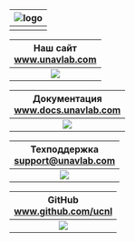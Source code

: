 <div style="page-break-after: always;"></div>

| ![logo](https://ucnl.github.io/documentation/sm_logo.png) |
| :---: |
| |

<div style="page-break-after: always;"></div>

| Наш сайт <br/> www.unavlab.com | 
| :---: |
| ![](https://ucnl.github.io/documentation/unavlab_web_qr.png) |

<div style="page-break-after: always;"></div>

| Документация <br/> www.docs.unavlab.com | 
| :---: |
| ![](https://ucnl.github.io/documentation/docs_unavlab_web_qr.png) | 

<div style="page-break-after: always;"></div>

| Техподдержка <br/> support@unavlab.com | 
| :---: |
| ![](https://ucnl.github.io/documentation/unavlab_support_email_qr.png) |

<div style="page-break-after: always;"></div>

| GitHub <br/> www.github.com/ucnl |
| :---: |
| ![](https://ucnl.github.io/documentation/unavlab_github_qr.png) |

<div style="page-break-after: always;"></div>
